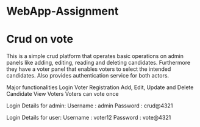 # WebApp-Assignment
# Crud on vote
This is a simple crud platform that operates basic operations on admin panels like adding, editing, reading and deleting candidates. Furthermore they have a voter panel that enables voters to select the intended candidates. Also provides authentication service for both actors.

Major functionalities
Login
Voter Registration
Add, Edit, Update and Delete  Candidate
View Voters
Voters can vote once

Login Details for admin: 
Username : admin
Password : crud@4321

Login Details for user: 
Username : voter12
Password : vote@4321
